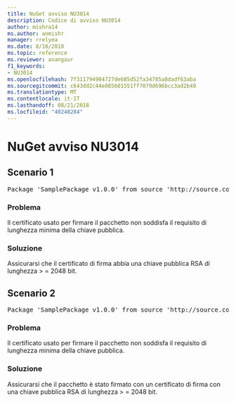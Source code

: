 ```yaml
---
title: NuGet avviso NU3014
description: Codice di avviso NU3014
author: mishra14
ms.author: anmishr
manager: rrelyea
ms.date: 8/16/2018
ms.topic: reference
ms.reviewer: anangaur
f1_keywords:
- NU3014
ms.openlocfilehash: 7f311794904727de685d52fa34785a8dadf63aba
ms.sourcegitcommit: c643dd2c44e085601551ff7079d696bcc3ad2b49
ms.translationtype: MT
ms.contentlocale: it-IT
ms.lasthandoff: 08/21/2018
ms.locfileid: "40248284"
---
```

# <a name="nuget-warning-nu3014"></a>NuGet avviso NU3014

## <a name="scenario-1"></a>Scenario 1

<pre>Package 'SamplePackage v1.0.0' from source 'http://source.com/index.json': The signing certificate does not meet a minimum public key length requirement.</pre>

### <a name="issue"></a>Problema

Il certificato usato per firmare il pacchetto non soddisfa il requisito di lunghezza minima della chiave pubblica.


### <a name="solution"></a>Soluzione

Assicurarsi che il certificato di firma abbia una chiave pubblica RSA di lunghezza > = 2048 bit.



## <a name="scenario-2"></a>Scenario 2

<pre>Package 'SamplePackage v1.0.0' from source 'http://source.com/index.json': The primary signature's certificate does not meet a minimum public key length requirement.</pre>

### <a name="issue"></a>Problema

Il certificato usato per firmare il pacchetto non soddisfa il requisito di lunghezza minima della chiave pubblica.


### <a name="solution"></a>Soluzione

Assicurarsi che il pacchetto è stato firmato con un certificato di firma con una chiave pubblica RSA di lunghezza > = 2048 bit.


